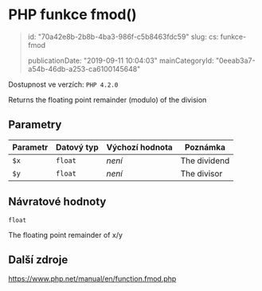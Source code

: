 PHP funkce fmod()
=================

> id: "70a42e8b-2b8b-4ba3-986f-c5b8463fdc59"
> slug:
> 	cs: funkce-fmod
>
> publicationDate: "2019-09-11 10:04:03"
> mainCategoryId: "0eeab3a7-a54b-46db-a253-ca6100145648"

Dostupnost ve verzích: `PHP 4.2.0`

Returns the floating point remainder (modulo) of the division


Parametry
--------------

| Parametr | Datový typ | Výchozí hodnota | Poznámka |
|-----|-----|-----|-----|
| `$x` | `float` | *není* | The dividend |
| `$y` | `float` | *není* | The divisor |


Návratové hodnoty
----------------

`float`

The floating point remainder of
x/y

Další zdroje
------------

https://www.php.net/manual/en/function.fmod.php
